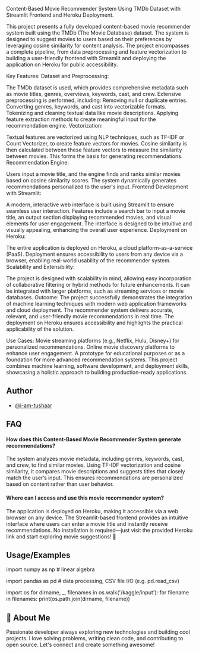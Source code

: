 
Content-Based Movie Recommender System Using TMDb Dataset with Streamlit Frontend and Heroku Deployment.

This project presents a fully developed content-based movie recommender system built using the TMDb (The Movie Database) dataset. The system is designed to suggest movies to users based on their preferences by leveraging cosine similarity for content analysis. The project encompasses a complete pipeline, from data preprocessing and feature vectorization to building a user-friendly frontend with Streamlit and deploying the application on Heroku for public accessibility.

Key Features: Dataset and Preprocessing:

The TMDb dataset is used, which provides comprehensive metadata such as movie titles, genres, overviews, keywords, cast, and crew. Extensive preprocessing is performed, including: Removing null or duplicate entries. Converting genres, keywords, and cast into vectorizable formats. Tokenizing and cleaning textual data like movie descriptions. Applying feature extraction methods to create meaningful input for the recommendation engine. Vectorization:

Textual features are vectorized using NLP techniques, such as TF-IDF or Count Vectorizer, to create feature vectors for movies. Cosine similarity is then calculated between these feature vectors to measure the similarity between movies. This forms the basis for generating recommendations. Recommendation Engine:

Users input a movie title, and the engine finds and ranks similar movies based on cosine similarity scores. The system dynamically generates recommendations personalized to the user's input. Frontend Development with Streamlit:

A modern, interactive web interface is built using Streamlit to ensure seamless user interaction. Features include a search bar to input a movie title, an output section displaying recommended movies, and visual elements for user engagement. The interface is designed to be intuitive and visually appealing, enhancing the overall user experience. Deployment on Heroku:

The entire application is deployed on Heroku, a cloud platform-as-a-service (PaaS). Deployment ensures accessibility to users from any device via a browser, enabling real-world usability of the recommender system. Scalability and Extensibility:

The project is designed with scalability in mind, allowing easy incorporation of collaborative filtering or hybrid methods for future enhancements. It can be integrated with larger platforms, such as streaming services or movie databases. Outcome: The project successfully demonstrates the integration of machine learning techniques with modern web application frameworks and cloud deployment. The recommender system delivers accurate, relevant, and user-friendly movie recommendations in real time. The deployment on Heroku ensures accessibility and highlights the practical applicability of the solution.

Use Cases: Movie streaming platforms (e.g., Netflix, Hulu, Disney+) for personalized recommendations. Online movie discovery platforms to enhance user engagement. A prototype for educational purposes or as a foundation for more advanced recommendation systems. This project combines machine learning, software development, and deployment skills, showcasing a holistic approach to building production-ready applications.


## Author

- [@i-am-tushaar](https://github.com/https://github.com/i-am-tushaar)


## FAQ

#### How does this Content-Based Movie Recommender System generate recommendations?

The system analyzes movie metadata, including genres, keywords, cast, and crew, to find similar movies. Using TF-IDF vectorization and cosine similarity, it compares movie descriptions and suggests titles that closely match the user’s input. This ensures recommendations are personalized based on content rather than user behavior.

#### Where can I access and use this movie recommender system?

The application is deployed on Heroku, making it accessible via a web browser on any device. The Streamlit-based frontend provides an intuitive interface where users can enter a movie title and instantly receive recommendations. No installation is required—just visit the provided Heroku link and start exploring movie suggestions! 🚀


## Usage/Examples


import numpy as np # linear algebra 

import pandas as pd # data processing, CSV file I/O (e.g. pd.read_csv)


import os
for dirname, _, filenames in os.walk('/kaggle/input'):
    for filename in filenames:
        print(os.path.join(dirname, filename))

## 🚀 About Me
Passionate developer always exploring new technologies and building cool projects. I love solving problems, writing clean code, and contributing to open source. Let's connect and create something awesome!

